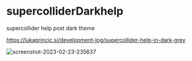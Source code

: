 # supercolliderDarkhelp
supercollider help post dark theme

https://lukaprincic.si/development-log/supercollider-help-in-dark-grey


![screenshot-2023-02-23-235637](https://user-images.githubusercontent.com/9707888/221049645-0420b781-18e2-4289-abb5-c742be17f972.png)
